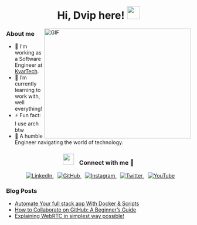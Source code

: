 <h1 align="center">
  <div>
    <b>Hi, Dvip here! </b>
    <img src="https://media.giphy.com/media/hvRJCLFzcasrR4ia7z/giphy.gif" width="35">
  </div>
</h1>

<img align="right" height="300" width="400" alt="GIF" src="https://media.giphy.com/media/SWoSkN6DxTszqIKEqv/giphy.gif">

<h3> About me </h3>

- 🔭 I'm working as a Software Engineer at <a href="https://www.kvartech.com/" target="blank">KvarTech</a>.
- 🌱 I’m currently learning to work with, well everything!
- ⚡ Fun fact: I use arch btw
- 👾 A humble Engineer navigating the world of technology.

<h3 align="center">
  <img src="https://media.giphy.com/media/iY8CRBdQXODJSCERIr/giphy.gif" width="30" height="30" style="margin-right: 10px;">
  Connect with me
  🤝
</h3>

<p align="center">
  <a style="margin-left: 10px;" target="_blank" href="https://www.linkedin.com/in/dvip-patel-23320a230/">
    <img src="https://img.icons8.com/doodle/40/000000/linkedin--v2.png" alt="LinkedIn">
  </a>
  <a style="margin-left: 10px;" target="_blank" href="https://github.com/dvip1">
    <img src="https://img.icons8.com/doodle/40/000000/github--v1.png" alt="GitHub">
  </a>
  <a style="margin-left: 10px;" target="_blank" href="https://www.instagram.com/dvip_patel/">
    <img src="https://img.icons8.com/doodle/40/000000/instagram-new--v2.png" alt="Instagram">
  </a>
  <a style="margin-left: 10px;" target="_blank" href="https://twitter.com/PatelDvip">
    <img src="https://img.icons8.com/doodle/40/000000/twitter-squared--v2.png" alt="Twitter">
  </a>
  <a style="margin-left: 10px;" target="_blank" href="https://www.youtube.com/@dvippatel9087/">
    <img src="https://img.icons8.com/doodle/40/000000/youtube--v2.png" alt="YouTube">
  </a>
</p>

### Blog Posts

- [Automate Your full stack app With Docker & Scripts](https://medium.com/@dvippatel98/automate-your-full-stack-app-with-docker-scripts-fed845fc76a8)
- [How to Collaborate on GitHub: A Beginner’s Guide](https://medium.com/@dvippatel98/how-to-collaborate-on-github-a-beginners-guide-7456fdd69968)
- [Explaining WebRTC in simplest way possible!](https://www.linkedin.com/posts/dvip-patel-23320a230_webrtc-websocket-nodejs-activity-7180820126781300736-xGwL?utm_source=share&utm_medium=member_desktop)
<br>


